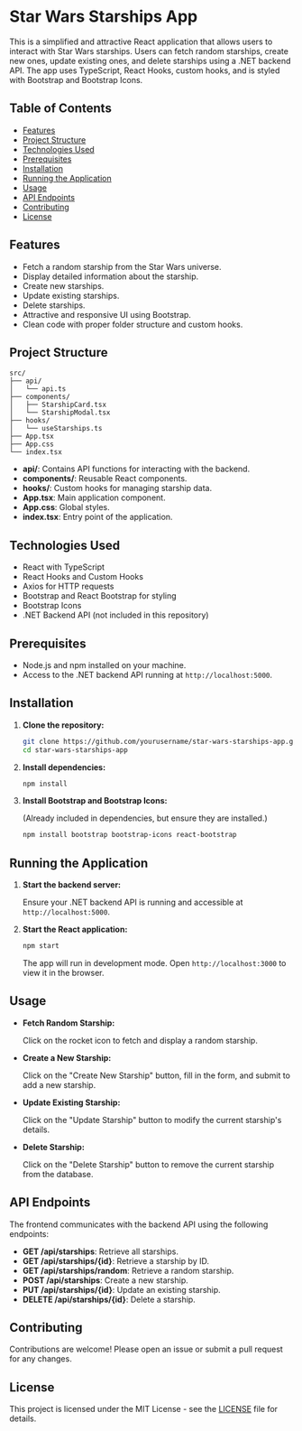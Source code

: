 # Star Wars Starships App

This is a simplified and attractive React application that allows users to interact with Star Wars starships. Users can fetch random starships, create new ones, update existing ones, and delete starships using a .NET backend API. The app uses TypeScript, React Hooks, custom hooks, and is styled with Bootstrap and Bootstrap Icons.

## Table of Contents

- [Features](#features)
- [Project Structure](#project-structure)
- [Technologies Used](#technologies-used)
- [Prerequisites](#prerequisites)
- [Installation](#installation)
- [Running the Application](#running-the-application)
- [Usage](#usage)
- [API Endpoints](#api-endpoints)
- [Contributing](#contributing)
- [License](#license)

## Features

- Fetch a random starship from the Star Wars universe.
- Display detailed information about the starship.
- Create new starships.
- Update existing starships.
- Delete starships.
- Attractive and responsive UI using Bootstrap.
- Clean code with proper folder structure and custom hooks.

## Project Structure

```
src/
├── api/
│   └── api.ts
├── components/
│   ├── StarshipCard.tsx
│   └── StarshipModal.tsx
├── hooks/
│   └── useStarships.ts
├── App.tsx
├── App.css
└── index.tsx
```

- **api/**: Contains API functions for interacting with the backend.
- **components/**: Reusable React components.
- **hooks/**: Custom hooks for managing starship data.
- **App.tsx**: Main application component.
- **App.css**: Global styles.
- **index.tsx**: Entry point of the application.

## Technologies Used

- React with TypeScript
- React Hooks and Custom Hooks
- Axios for HTTP requests
- Bootstrap and React Bootstrap for styling
- Bootstrap Icons
- .NET Backend API (not included in this repository)

## Prerequisites

- Node.js and npm installed on your machine.
- Access to the .NET backend API running at `http://localhost:5000`.

## Installation

1. **Clone the repository:**

   ```bash
   git clone https://github.com/yourusername/star-wars-starships-app.git
   cd star-wars-starships-app
   ```

2. **Install dependencies:**

   ```bash
   npm install
   ```

3. **Install Bootstrap and Bootstrap Icons:**

   (Already included in dependencies, but ensure they are installed.)

   ```bash
   npm install bootstrap bootstrap-icons react-bootstrap
   ```

## Running the Application

1. **Start the backend server:**

   Ensure your .NET backend API is running and accessible at `http://localhost:5000`.

2. **Start the React application:**

   ```bash
   npm start
   ```

   The app will run in development mode. Open `http://localhost:3000` to view it in the browser.

## Usage

- **Fetch Random Starship:**

  Click on the rocket icon to fetch and display a random starship.

- **Create a New Starship:**

  Click on the "Create New Starship" button, fill in the form, and submit to add a new starship.

- **Update Existing Starship:**

  Click on the "Update Starship" button to modify the current starship's details.

- **Delete Starship:**

  Click on the "Delete Starship" button to remove the current starship from the database.

## API Endpoints

The frontend communicates with the backend API using the following endpoints:

- **GET /api/starships**: Retrieve all starships.
- **GET /api/starships/{id}**: Retrieve a starship by ID.
- **GET /api/starships/random**: Retrieve a random starship.
- **POST /api/starships**: Create a new starship.
- **PUT /api/starships/{id}**: Update an existing starship.
- **DELETE /api/starships/{id}**: Delete a starship.

## Contributing

Contributions are welcome! Please open an issue or submit a pull request for any changes.

## License

This project is licensed under the MIT License - see the [LICENSE](LICENSE) file for details.
